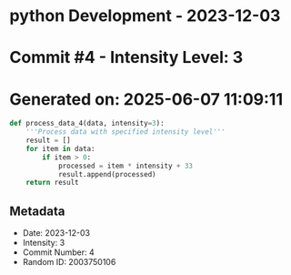 ﻿# python Development - 2023-12-03
# Commit #4 - Intensity Level: 3
# Generated on: 2025-06-07 11:09:11
```python
def process_data_4(data, intensity=3):
    '''Process data with specified intensity level'''
    result = []
    for item in data:
        if item > 0:
            processed = item * intensity + 33
            result.append(processed)
    return result
```
## Metadata
- Date: 2023-12-03
- Intensity: 3
- Commit Number: 4
- Random ID: 2003750106
